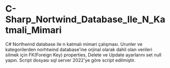 # C-Sharp_Nortwind_Database_Ile_N_Katmali_Mimari
C# Northwind database ile n katmalı mimari çalışması.
Urunler ve kategorilerden norhtwind database'ine orjinal olarak dahil olan verileri silmek için FK(Foreign Key)
properties, Delete ve Update ayarlarını set null yapın.
Script dosyası sql server 2022'ye göre script edilmiştir.
